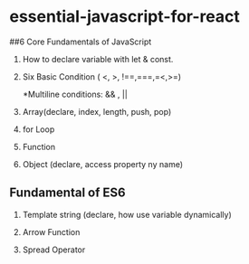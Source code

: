 # essential-javascript-for-react
 ##6 Core Fundamentals of JavaScript

 1. How to declare variable with let & const.

 2. Six Basic Condition ( <, >, !==,===,=<,>=)
    
    *Multiline conditions: && , ||

3. Array(declare, index, length, push, pop)

4. for Loop

5. Function

6. Object (declare, access property ny name)


## Fundamental of ES6

1. Template string (declare, how use variable dynamically)

2. Arrow Function 

3. Spread Operator